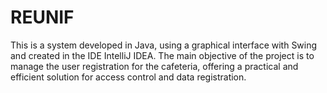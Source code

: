 # REUNIF
This is a system developed in Java, using a graphical interface with Swing and created in the IDE IntelliJ IDEA. The main objective of the project is to manage the user registration for the cafeteria, offering a practical and efficient solution for access control and data registration.

